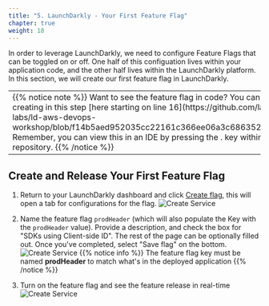 ```yaml
---
title: "5. LaunchDarkly - Your First Feature Flag"
chapter: true
weight: 18
---
```


In order to leverage LaunchDarkly, we need to configure Feature Flags that can be toggled on or off. One half of this configuation lives within your application code, and the other half lives within the LaunchDarkly platform. In this section, we will create our first feature flag in LaunchDarkly. 

<table class="credit">
<tr class="credit"><td class="credit" style="width:100%">
{{% notice note %}}
Want to see the feature flag in code? You can see the flag we are creating in this step [here starting on line 16](https://github.com/launchdarkly-labs/ld-aws-devops-workshop/blob/f14b5aed952035cc22161c366ee06a3c686352ba/src/App.js#L16). Remember, you can view this in an IDE by pressing the . key within the GitHub repository. 
{{% /notice %}}
</td></tr>
</table>

## Create and Release Your First Feature Flag
1. Return to your LaunchDarkly dashboard and click [Create flag](https://app.launchdarkly.com/default/test/features/new), this will open a tab for configurations for the flag. 
![Create Service](/images/setup/create-flag-1.png)

1. Name the feature flag `prodHeader` (which will also populate the Key with the `prodHeader` value). Provide a description, and check the box for "SDKs using Client-side ID". The rest of the page can be optionally filled out. Once you've completed, select "Save flag" on the bottom.
![Create Service](/images/setup/create-flag-2.png)
{{% notice info %}}
   The feature flag key must be named **prodHeader** to match what's in the deployed application
{{% /notice %}}

1. Turn on the feature flag and see the feature release in real-time
![Create Service](/images/setup/flag-demo.gif)